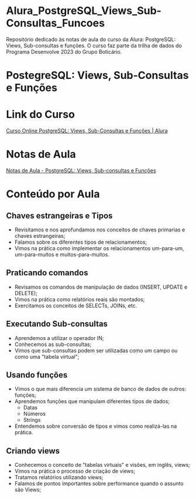 # Alura_PostgreSQL_Views_Sub-Consultas_Funcoes

Repositório dedicado às notas de aula do curso da Alura: PostgreSQL: Views, Sub-consultas e funções. O curso faz parte da trilha de dados do Programa Desenvolve 2023 do Grupo Boticário.

# PostegreSQL: Views, Sub-Consultas e Funções

# Link do Curso

[Curso Online PostgreSQL: Views, Sub-Consultas e Funções | Alura](https://cursos.alura.com.br/course/postgresql-views-sub-consultas-funcoes)

# Notas de Aula

[Notas de Aula - PostgreSQL: Views, Sub-consultas e Funções](https://github.com/RSAmanda/Alura_PostgreSQL_Views_Sub-Consultas_Funcoes/blob/21b627b85707d2e0c41eefc07cda7ab2f6cf0e11/Notas_de_Aula.md)

# Conteúdo por Aula

## Chaves estrangeiras e Tipos

- Revisitamos e nos aprofundamos nos conceitos de chaves primarias e chaves estrangeiras;
- Falamos sobre os diferentes tipos de relacionamentos;
- Vimos na prática como implementar os relacionamentos um-para-um, um-para-muitos e muitos-para-muitos.

## Praticando comandos

- Revisamos os comandos de manipulação de dados (INSERT, UPDATE e DELETE);
- Vimos na prática como relatórios reais são montados;
- Exercitamos os conceitos de SELECTs, JOINs, etc.

## Executando Sub-consultas

- Aprendemos a utilizar o operador IN;
- Conhecemos as sub-consultas;
- Vimos que sub-consultas podem ser utilizadas como um campo ou como uma "tabela virtual";

## Usando funções

- Vimos o que mais diferencia um sistema de banco de dados de outros: funções;
- Aprendemos funções que manipulam diferentes tipos de dados;
    - Datas
    - Números
    - Strings
- Entendemos sobre conversão de tipos e vimos como realizá-las na prática.

## Criando views

- Conhecemos o conceito de "tabelas virtuais" e visões, em inglês, views;
- Vimos na prática o processo de criação de views;
- Tratamos relatórios utilizando views;
- Falamos de pontos importantes sobre performance quando o assunto são Views;
